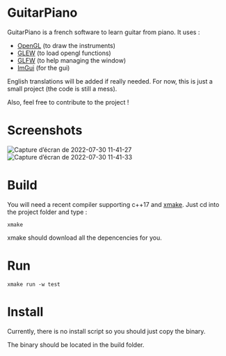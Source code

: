 # GuitarPiano
GuitarPiano is a french software to learn guitar from piano. 
It uses : 
- [OpenGL](https://www.opengl.org) (to draw the instruments)
- [GLEW](http://http://glew.sourceforge.net) (to load opengl functions)
- [GLFW](https://www.glfw.org) (to help managing the window)
- [ImGui](https://github.com/ocornut/imgui) (for the gui)

English translations will be added if really needed. For now, this is just a small project (the code is still a mess).

Also, feel free to contribute to the project !

# Screenshots

![Capture d’écran de 2022-07-30 11-41-27](https://user-images.githubusercontent.com/66266021/181904833-8ee95007-10b0-4937-9701-48d8d676104e.png)
![Capture d’écran de 2022-07-30 11-41-33](https://user-images.githubusercontent.com/66266021/181904805-676fffb9-c00e-414f-bdd5-19fb9a0f0f52.png)

# Build
You will need a recent compiler supporting c++17 and [xmake](https://xmake.io/#/getting_started).
Just cd into the project folder and type :
```
xmake
```
xmake should download all the depencencies for you.

# Run
```
xmake run -w test
```

# Install
Currently, there is no install script so you should just copy the binary.

The binary should be located in the build folder.
